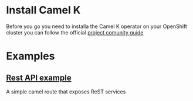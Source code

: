 # Install Camel K

Before you go you need to installa the Camel K operator on your OpenShift cluster you can follow the official [project comunity guide](https://github.com/apache/camel-k)


# Examples

## [Rest API example](camel-k-rest)

A simple camel route that exposes ReST services

